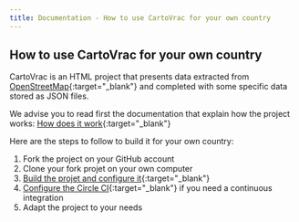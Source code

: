 ```yaml
---
title: Documentation - How to use CartoVrac for your own country
---
```


## How to use CartoVrac for your own country

CartoVrac is an HTML project that presents data extracted from [OpenStreetMap](https://openstreetmap.org){:target="_blank"} and completed with some specific data stored as JSON files.

We advise you to read first the documentation that explain how the project works: [How does it work](how_does_it_work.md){:target="_blank"}

Here are the steps to follow to build it for your own country:
1. Fork the project on your GitHub account
2. Clone your fork projet on your own computer
3. [Build the projet and configure it](how_to_build_cartovrac.md){:target="_blank"}
4. [Configure the Circle CI](how_to_build_cartovrac.md#continuous-integration){:target="_blank"} if you need a continuous integration
5. Adapt the project to your needs
